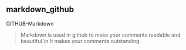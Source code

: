 ## markdown_github

GITHUB-Markdown
> Markdown is used in github to make your comments readable and beautiful.\n
> It makes your comments outstanding.
